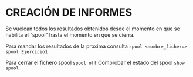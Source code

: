 # CREACIÓN DE INFORMES

Se vuelcan todos los resultados obtenidos desde el momento en que se habilita el “spool” hasta el momento en que se cierra.

Para mandar los resultados de la proxima consulta ```spool <nombre_fichero>```
```spool Ejercicio1```

Para cerrar el fichero spool ```spool off```
Comprobar el estado del spool ```show spool```
